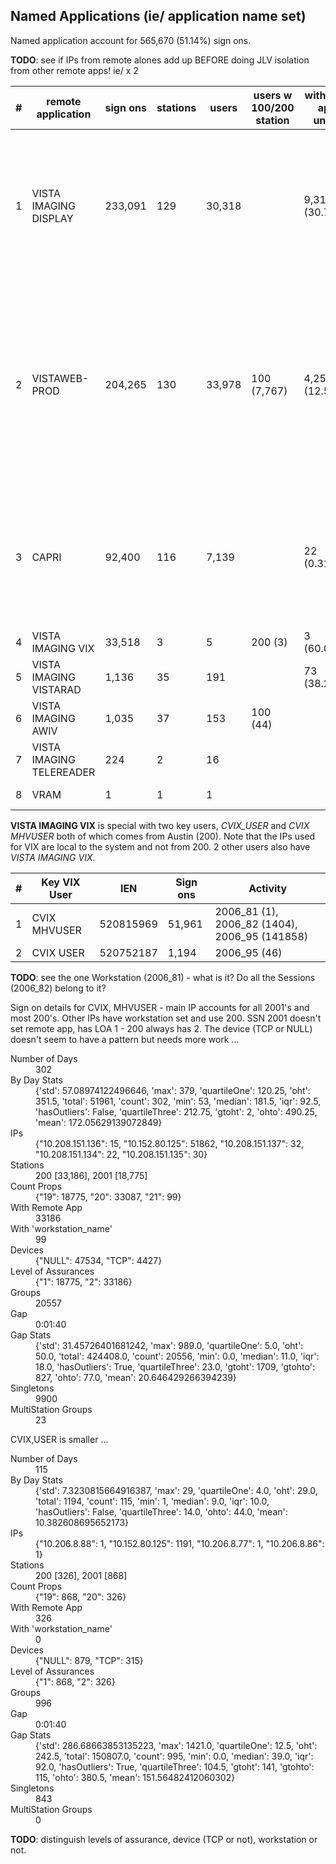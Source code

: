 ## Named Applications (ie/ application name set)

Named application account for <span class='yellowIt'>565,670 (51.14%)</span> sign ons.

__TODO__: see if IPs from remote alones add up BEFORE doing JLV isolation from other remote apps! ie/ x 2

\# | remote application | sign ons | stations | users | users w 100/200 station | with only app unset | alone | alone sign ons | alone activity
--- | --- | --- | --- | --- | --- | --- | --- | --- | ---
1 | VISTA IMAGING DISPLAY | 233,091 | 129 | 30,318 | &nbsp; | 9,314 (30.72%) | 12,593 (41.54%) | 29,384 (12.61%) | 2006_95 (2007), 2006_82 (743), 2006_81 (203), 409_831 (2), 403_54 (1), 810_1 (1)
2 | VISTAWEB-PROD | 204,265 | 130 | 33,978 | 100 (7,767) | 4,255 (12.52%) | 15,526 (45.69%) | 43,493 (21.29%) | 53_69 (380), 396_4 (40), 8989_5 (11), 301_7 (6), 410 (4), 3_077 (2), 154 (1), 409_831 (1), 391_31 (1)
3 | CAPRI | 92,400 | 116 | 7,139 | &nbsp; | 22 (0.31%) | 1,344 (18.83%) | 6,306 (6.82%) | 396_4 (17), 413_1 (8), 8989_5 (2), 3_077 (1), 301_7 (1), 2260 (1)
4 | VISTA IMAGING VIX | 33,518 | 3 | 5 | 200 (3) | 3 (60.0%) | 2 (40.0%) | 5 (0.01%) | 2006_95 (4)
5 | VISTA IMAGING VISTARAD | 1,136 | 35 | 191 | &nbsp; | 73 (38.22%) | 98 (51.31%) | 266 (23.42%) | 2006_82 (266)
6 | VISTA IMAGING AWIV | 1,035 | 37 | 153 | 100 (44) | &nbsp; | &nbsp; | &nbsp; | &nbsp;
7 | VISTA IMAGING TELEREADER | 224 | 2 | 16 | &nbsp; | &nbsp; | &nbsp; | &nbsp; | &nbsp;
8 | VRAM | 1 | 1 | 1 | &nbsp; | &nbsp; | 1 (100.0%) | 1 (100.0%) | &nbsp;


__VISTA IMAGING VIX__ is special with two key users, _CVIX_USER_ and _CVIX MHVUSER_ both of which comes from Austin (200). Note that the IPs used for VIX are local to the system and not from 200. <span class='yellowIt'>2</span> other users also have _VISTA IMAGING VIX_.

\# | Key VIX User | IEN | Sign ons | Activity
--- | --- | --- | --- | ---
1 | CVIX MHVUSER | 520815969 | 51,961 | 2006_81 (1), 2006_82 (1404), 2006_95 (141858)
2 | CVIX USER | 520752187 | 1,194 | 2006_95 (46)


__TODO__: see the one Workstation (2006_81) - what is it? Do all the Sessions (2006_82) belong to it?

Sign on details for CVIX, MHVUSER - main IP accounts for all 2001's and most 200's. Other IPs have workstation set and use 200. SSN 2001 doesn't set remote app, has LOA 1 - 200 always has 2. The device (TCP or NULL) doesn't seem to have a pattern but needs more work ...

<dl>
<dt>Number of Days</dt><dd>302</dd>
<dt>By Day Stats</dt><dd>{'std': 57.08974122496646, 'max': 379, 'quartileOne': 120.25, 'oht': 351.5, 'total': 51961, 'count': 302, 'min': 53, 'median': 181.5, 'iqr': 92.5, 'hasOutliers': False, 'quartileThree': 212.75, 'gtoht': 2, 'ohto': 490.25, 'mean': 172.05629139072849}</dd>
<dt>IPs</dt><dd>{"10.208.151.136": 15, "10.152.80.125": 51862, "10.208.151.137": 32, "10.208.151.134": 22, "10.208.151.135": 30}</dd>
<dt>Stations</dt><dd>200 [33,186], 2001 [18,775]</dd>
<dt>Count Props</dt><dd>{"19": 18775, "20": 33087, "21": 99}</dd>
<dt>With Remote App</dt><dd>33186</dd>
<dt>With 'workstation_name'</dt><dd>99</dd>
<dt>Devices</dt><dd>{"NULL": 47534, "TCP": 4427}</dd>
<dt>Level of Assurances</dt><dd>{"1": 18775, "2": 33186}</dd>
<dt>Groups</dt><dd>20557</dd>
<dt>Gap</dt><dd>0:01:40</dd>
<dt>Gap Stats</dt><dd>{'std': 31.45726401681242, 'max': 989.0, 'quartileOne': 5.0, 'oht': 50.0, 'total': 424408.0, 'count': 20556, 'min': 0.0, 'median': 11.0, 'iqr': 18.0, 'hasOutliers': True, 'quartileThree': 23.0, 'gtoht': 1709, 'gtohto': 827, 'ohto': 77.0, 'mean': 20.646429266394239}</dd>
<dt>Singletons</dt><dd>9900</dd>
<dt>MultiStation Groups</dt><dd>23</dd>
</dl>



CVIX,USER is smaller ...

<dl>
<dt>Number of Days</dt><dd>115</dd>
<dt>By Day Stats</dt><dd>{'std': 7.3230815664916387, 'max': 29, 'quartileOne': 4.0, 'oht': 29.0, 'total': 1194, 'count': 115, 'min': 1, 'median': 9.0, 'iqr': 10.0, 'hasOutliers': False, 'quartileThree': 14.0, 'ohto': 44.0, 'mean': 10.382608695652173}</dd>
<dt>IPs</dt><dd>{"10.206.8.88": 1, "10.152.80.125": 1191, "10.206.8.77": 1, "10.206.8.86": 1}</dd>
<dt>Stations</dt><dd>200 [326], 2001 [868]</dd>
<dt>Count Props</dt><dd>{"19": 868, "20": 326}</dd>
<dt>With Remote App</dt><dd>326</dd>
<dt>With 'workstation_name'</dt><dd>0</dd>
<dt>Devices</dt><dd>{"NULL": 879, "TCP": 315}</dd>
<dt>Level of Assurances</dt><dd>{"1": 868, "2": 326}</dd>
<dt>Groups</dt><dd>996</dd>
<dt>Gap</dt><dd>0:01:40</dd>
<dt>Gap Stats</dt><dd>{'std': 286.68663853135223, 'max': 1421.0, 'quartileOne': 12.5, 'oht': 242.5, 'total': 150807.0, 'count': 995, 'min': 0.0, 'median': 39.0, 'iqr': 92.0, 'hasOutliers': True, 'quartileThree': 104.5, 'gtoht': 141, 'gtohto': 115, 'ohto': 380.5, 'mean': 151.56482412060302}</dd>
<dt>Singletons</dt><dd>843</dd>
<dt>MultiStation Groups</dt><dd>0</dd>
</dl>


__TODO__: distinguish levels of assurance, device (TCP or not), workstation or not.
